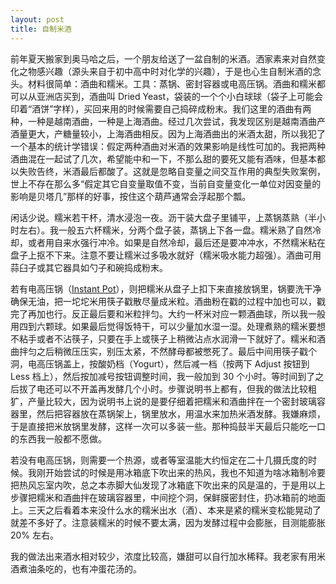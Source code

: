 ```yaml
---
layout: post
title: 自制米酒
---
```


前年夏天搬家到奥马哈之后，一个朋友给送了一盆自制的米酒。洒家素来对自然变化之物感兴趣（源头来自于初中高中时对化学的兴趣），于是也心生自制米酒的念头。材料很简单：酒曲和糯米。工具：蒸锅、密封容器或电高压锅。酒曲和糯米都可以从亚洲店买到，酒曲叫 Dried Yeast，袋装的一个个小白球球（袋子上可能会印着“酒饼”字样），买回来用的时候需要自己捣碎成粉末。我们这里的酒曲有两种，一种是越南酒曲，一种是上海酒曲。经过几次尝试，我发现区别是越南酒曲产酒量更大，产糖量较小，上海酒曲相反。因为上海酒曲出的米酒太甜，所以我犯了一个基本的统计学错误：假定两种酒曲对米酒的效果影响是线性可加的。我把两种酒曲混在一起试了几次，希望能中和一下，不那么甜的要死又能有酒味，但基本都以失败告终，米酒最后都酸了。这就是忽略自变量之间交互作用的典型失败案例，世上不存在那么多“假定其它自变量取值不变，当前自变量变化一单位对因变量的影响是贝塔几”那样的好事，按住这个葫芦通常会浮起那个瓢。

闲话少说。糯米若干杯，清水浸泡一夜。沥干装大盘子里铺平，上蒸锅蒸熟（半小时左右）。我一般五六杯糯米，分两个盘子装，蒸锅上下各一盘。糯米熟了自然冷却，或者用自来水强行冲冷。如果是自然冷却，最后还是要冲冲水，不然糯米粘在盘子上抠不下来。注意不要让糯米过多吸水就好（糯米吸水能力超强）。酒曲可用蒜臼子或其它器具如勺子和碗捣成粉末。

若有电高压锅（[Instant Pot](http://a.co/1GhzJNQ)），则把糯米从盘子上扣下来直接放锅里，锅要洗干净确保无油，把一坨坨米用筷子戳散尽量成米粒。酒曲粉在戳的过程中加也可以，戳完了再加也行。反正最后要和米粒拌匀。大约一杯米对应一颗酒曲球，所以我一般用四到六颗球。如果最后觉得饭特干，可以少量加水湿一湿。处理煮熟的糯米要想不粘手或者不沾筷子，只要在手上或筷子上稍微沾点水润滑一下就好了。糯米和酒曲拌匀之后稍微压压实，别压太紧，不然酵母都被憋死了。最后中间用筷子戳个洞，电高压锅盖上，按酸奶档（Yogurt），然后减一档（按两下 Adjust 按钮到 Less 档上），然后按加减号按钮调整时间，我一般加到 30 个小时。等时间到了之后拔了电还可以不开盖再发酵几个小时。步骤说明书上都有，但我的做法比较粗犷，产量比较大，因为说明书上说的是要仔细着把糯米和酒曲拌在一个密封玻璃容器里，然后把容器放在蒸锅架上，锅里放水，用温水来加热米酒发酵。我嫌麻烦，于是直接把米放锅里发酵，这样一次可以多装一些。那种捣鼓半天最后只能吃一口的东西我一般都不愿做。

若没有电高压锅，则需要一个热源，或者等室温能大约恒定在二十几摄氏度的时候。我刚开始尝试的时候是用冰箱底下吹出来的热风，我也不知道为啥冰箱制冷要把热风忘室内吹，总之本赤脚大仙发现了冰箱底下吹出来的风是温的，于是用以上步骤把糯米和酒曲拌在玻璃容器里，中间挖个洞，保鲜膜密封住，扔冰箱前的地面上。三天之后看着本来没什么水的糯米出水（酒）、本来是紧的糯米变松能晃动了就差不多好了。注意装糯米的时候不要太满，因为发酵过程中会膨胀，目测能膨胀 20% 左右。

我的做法出来酒水相对较少，浓度比较高，嫌甜可以自行加水稀释。我老家有用米酒煮油条吃的，也有冲蛋花汤的。
